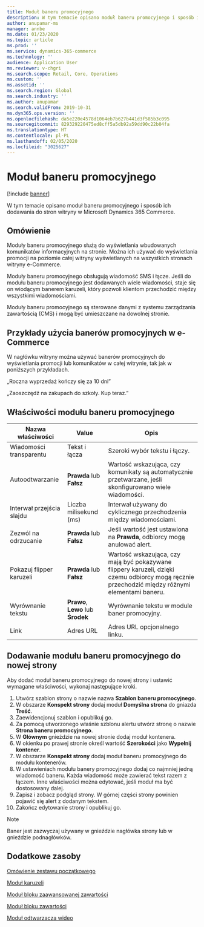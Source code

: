 ```yaml
---
title: Moduł baneru promocyjnego
description: W tym temacie opisano moduł baneru promocyjnego i sposób ich dodawania do stron witryny w Microsoft Dynamics 365 Commerce.
author: anupamar-ms
manager: annbe
ms.date: 01/23/2020
ms.topic: article
ms.prod: ''
ms.service: dynamics-365-commerce
ms.technology: ''
audience: Application User
ms.reviewer: v-chgri
ms.search.scope: Retail, Core, Operations
ms.custom: ''
ms.assetid: ''
ms.search.region: Global
ms.search.industry: ''
ms.author: anupamar
ms.search.validFrom: 2019-10-31
ms.dyn365.ops.version: ''
ms.openlocfilehash: da5e220e4578d1064eb7b627b441d3f585b3c095
ms.sourcegitcommit: 829329220475ed8cff5a5db92a59dd90c22b04fa
ms.translationtype: HT
ms.contentlocale: pl-PL
ms.lasthandoff: 02/05/2020
ms.locfileid: "3025627"
---
```

# <a name="promo-banner-module"></a>Moduł baneru promocyjnego


[!include [banner](includes/banner.md)]

W tym temacie opisano moduł baneru promocyjnego i sposób ich dodawania do stron witryny w Microsoft Dynamics 365 Commerce.

## <a name="overview"></a>Omówienie

Moduły baneru promocyjnego służą do wyświetlania wbudowanych komunikatów informacyjnych na stronie. Można ich używać do wyświetlania promocji na poziomie całej witryny wyświetlanych na wszystkich stronach witryny e-Commerce. 

Moduły baneru promocyjnego obsługują wiadomość SMS i łącze. Jeśli do modułu baneru promocyjnego jest dodawanych wiele wiadomości, staje się on wiodącym banerem karuzeli, który pozwoli klientom przechodzić między wszystkimi wiadomościami. 

Moduły baneru promocyjnego są sterowane danymi z systemu zarządzania zawartością (CMS) i mogą być umieszczane na dowolnej stronie.

## <a name="usage-examples-of-promo-banners-in-e-commerce"></a>Przykłady użycia banerów promocyjnych w e-Commerce

W nagłówku witryny można używać banerów promocyjnych do wyświetlania promocji lub komunikatów w całej witrynie, tak jak w poniższych przykładach.

„Roczna wyprzedaż kończy się za 10 dni”

„Zaoszczędź na zakupach do szkoły. Kup teraz.”

## <a name="promo-banner-module-properties"></a>Właściwości modułu baneru promocyjnego

| Nazwa właściwości             | Value                              | Opis |
|---------------------------|------------------------------------|-------------|
| Wiadomości transparentu           | Tekst i łącza                     | Szeroki wybór tekstu i łączy. |
| Autoodtwarzanie                  | **Prawda** lub **Fałsz**              | Wartość wskazująca, czy komunikaty są automatycznie przetwarzane, jeśli skonfigurowano wiele wiadomości. |
| Interwał przejścia slajdu | Liczba milisekund (ms)      | Interwał używany do cyklicznego przechodzenia między wiadomościami. |
| Zezwól na odrzucanie             | **Prawda** lub **Fałsz**              | Jeśli wartość jest ustawiona na **Prawda**, odbiorcy mogą anulować alert. |
| Pokazuj flipper karuzeli     | **Prawda** lub **Fałsz**              | Wartość wskazująca, czy mają być pokazywane flippery karuzeli, dzięki czemu odbiorcy mogą ręcznie przechodzić między różnymi elementami baneru. |
| Wyrównanie tekstu            | **Prawo**, **Lewo** lub **Środek** | Wyrównanie tekstu w module baner promocyjny. |
| Link                      | Adres URL                              | Adres URL opcjonalnego linku. |

## <a name="add-a-promo-banner-module-to-a-page"></a>Dodawanie modułu baneru promocyjnego do nowej strony 

Aby dodać moduł baneru promocyjnego do nowej strony i ustawić wymagane właściwości, wykonaj następujące kroki.

1. Utwórz szablon strony o nazwie nazwa **Szablon baneru promocyjnego**.
1. W obszarze **Konspekt strony** dodaj moduł **Domyślna strona** do gniazda **Treść**. 
1. Zaewidencjonuj szablon i opublikuj go. 
1. Za pomocą utworzonego właśnie szblonu alertu utwórz stronę o nazwie **Strona baneru promocyjnego**. 
1. W **Głównym** gnieździe na nowej stronie dodaj moduł kontenera. 
1. W okienku po prawej stronie określ wartość **Szerokości** jako **Wypełnij kontener**.
1. W obszarze **Konspekt strony** dodaj moduł baneru promocyjnego do modułu kontenerów.
1. W ustawieniach modułu banery promocyjnego dodaj co najmniej jedną wiadomość baneru. Każda wiadomość może zawierać tekst razem z łączem. Inne właściwości można edytować, jeśli moduł ma być dostosowany dalej.
1. Zapisz i zobacz podgląd strony. W górnej części strony powinien pojawić się alert z dodanym tekstem.
1. Zakończ edytowanie strony i opublikuj go. 

> [!NOTE]
> Baner jest zazwyczaj używany w gnieździe nagłówka strony lub w gnieździe podnagłówków.


## <a name="additional-resources"></a>Dodatkowe zasoby

[Omówienie zestawu początkowego](starter-kit-overview.md)

[Moduł karuzeli](add-carousel.md)

[Moduł bloku zaawansowanej zawartości](add-content-rich-block.md)

[Moduł bloku zawartości](add-hero-module.md)

[Moduł odtwarzacza wideo](add-video-player.md)

